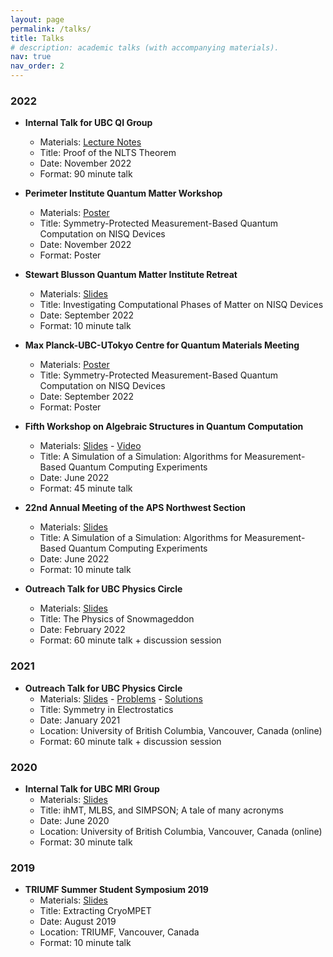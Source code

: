 ```yaml
---
layout: page
permalink: /talks/
title: Talks
# description: academic talks (with accompanying materials).
nav: true
nav_order: 2
---
```


### 2022
- **Internal Talk for UBC QI Group**
    - Materials: [Lecture Notes](/assets/pdf/talks/2022-nlts.pdf)
    - Title: Proof of the NLTS Theorem
    - Date: November 2022
    - Format: 90 minute talk

- **Perimeter Institute Quantum Matter Workshop**
    - Materials: [Poster](/assets/pdf/talks/2022-sptmbqcnisq-mpubcutokyo.pdf)
    - Title: Symmetry-Protected Measurement-Based Quantum Computation on NISQ Devices
    - Date: November 2022
    - Format: Poster

- **Stewart Blusson Quantum Matter Institute Retreat**
    - Materials: [Slides](/assets/pdf/talks/2022-cptnisq-qmiretreat.pdf)
    - Title: Investigating Computational Phases of Matter on NISQ Devices
    - Date: September 2022
    - Format: 10 minute talk

- **Max Planck-UBC-UTokyo Centre for Quantum Materials Meeting**
    - Materials: [Poster](/assets/pdf/talks/2022-sptmbqcnisq-mpubcutokyo.pdf)
    - Title: Symmetry-Protected Measurement-Based Quantum Computation on NISQ Devices
    - Date: September 2022
    - Format: Poster

- **Fifth Workshop on Algebraic Structures in Quantum Computation**
    - Materials: [Slides](/assets/pdf/talks/2022-a-simulation-of-a-simulation-asqc.pdf) - [Video](https://www.youtube.com/watch?v=PrwXFuhGmW4)
    - Title: A Simulation of a Simulation: Algorithms for Measurement-Based Quantum Computing Experiments
    - Date: June 2022
    - Format: 45 minute talk

- **22nd Annual Meeting of the APS Northwest Section**
    - Materials: [Slides](/assets/pdf/talks/2022-a-simulation-of-a-simulation-apsnws.pdf)
    - Title: A Simulation of a Simulation: Algorithms for Measurement-Based Quantum Computing Experiments
    - Date: June 2022
    - Format: 10 minute talk    

- **Outreach Talk for UBC Physics Circle**
    - Materials: [Slides](/assets/pdf/talks/2022-physics-of-snowmageddon.pdf)
    - Title: The Physics of Snowmageddon
    - Date: February 2022
    - Format: 60 minute talk + discussion session

### 2021
- **Outreach Talk for UBC Physics Circle**
    - Materials: [Slides](/assets/pdf/talks/2021-symmetry-in-electrostatics.pdf) - [Problems](/assets/pdf/talks/2021-symmetry-in-electrostatics-problems.pdf) - [Solutions](/assets/pdf/talks/2021-symmetry-in-electrostatics-solutions.pdf)
    - Title: Symmetry in Electrostatics
    - Date: January 2021
    - Location: University of British Columbia, Vancouver, Canada (online)
    - Format: 60 minute talk + discussion session

### 2020
- **Internal Talk for UBC MRI Group**
    - Materials: [Slides](/assets/pdf/talks/2020-ihmt-mlbs-simpson.pdf)
    - Title: ihMT, MLBS, and SIMPSON; A tale of many acronyms
    - Date: June 2020
    - Location: University of British Columbia, Vancouver, Canada (online)
    - Format: 30 minute talk

### 2019

- **TRIUMF Summer Student Symposium 2019**
    - Materials: [Slides](/assets/pdf/talks/2019-extractingcryompet.pdf)
    - Title: Extracting CryoMPET
    - Date: August 2019
    - Location: TRIUMF, Vancouver, Canada
    - Format: 10 minute talk


